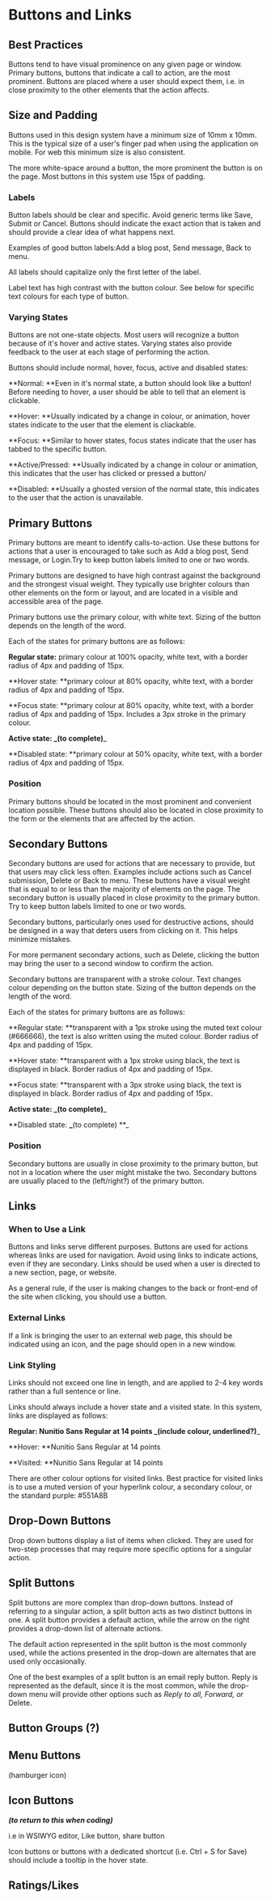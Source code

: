 # Buttons and Links

## Best Practices

Buttons tend to have visual prominence on any given page or window. Primary buttons, buttons that indicate a call to action, are the most prominent. Buttons are placed where a user should expect them, i.e. in close proximity to the other elements that the action affects.

## Size and Padding

Buttons used in this design system have a minimum size of 10mm x 10mm. This is the typical size of a user's finger pad when using the application on mobile. For web this minimum size is also consistent.

The more white-space around a button, the more prominent the button is on the page. Most buttons in this system use 15px of padding.

### Labels

Button labels should be clear and specific. Avoid generic terms like Save, Submit or Cancel. Buttons should indicate the exact action that is taken and should provide a clear idea of what happens next.

Examples of good button labels:Add a blog post, Send message, Back to menu.

All labels should capitalize only the first letter of the label.

Label text has high contrast with the button colour. See below for specific text colours for each type of button.

### Varying States

Buttons are not one-state objects. Most users will recognize a button because of it's hover and active states. Varying states also provide feedback to the user at each stage of performing the action. 

Buttons should include normal, hover, focus, active and disabled states: 

**Normal: **Even in it's normal state, a button should look like a button! Before needing to hover, a user should be able to tell that an element is clickable.

**Hover: **Usually indicated by a change in colour, or animation, hover states indicate to the user that the element is cliackable. 

**Focus: **Similar to hover states, focus states indicate that the user has tabbed to the specific button. 

**Active/Pressed: **Usually indicated by a change in colour or animation, this indicates that the user has clicked or pressed a button/ 

**Disabled: **Usually a ghosted version of the normal state, this indicates to the user that the action is unavailable. 

## Primary Buttons

Primary buttons are meant to identify calls-to-action. Use these buttons for actions that a user is encouraged to take such as Add a blog post, Send message, or Login.Try to keep button labels limited to one or two words.

Primary buttons are designed to have high contrast against the background and the strongest visual weight. They typically use brighter colours than other elements on the form or layout, and are located in a visible and accessible area of the page.

Primary buttons use the primary colour, with white text. Sizing of the button depends on the length of the word.

Each of the states for primary buttons are as follows:

**Regular state:**  primary colour at 100% opacity, white text, with a border radius of 4px and padding of 15px.

**Hover state: **primary colour at 80% opacity, white text, with a border radius of 4px and padding of 15px.

**Focus state: **primary colour at 80% opacity, white text, with a border radius of 4px and padding of 15px. Includes a 3px stroke in the primary colour.

**Active state: **_**\(to complete\)**_

**Disabled state: **primary colour at 50% opacity, white text, with a border radius of 4px and padding of 15px.

### Position

Primary buttons should be located in the most prominent and convenient location possible. These buttons should also be located in close proximity to the form or the elements that are affected by the action.

## Secondary Buttons

Secondary buttons are used for actions that are necessary to provide, but that users may click less often. Examples include actions such as Cancel submission, Delete or Back to menu. These buttons have a visual weight that is equal to or less than the majority of elements on the page. The secondary button is usually placed in close proximity to the primary button. Try to keep button labels limited to one or two words.

Secondary buttons, particularly ones used for destructive actions, should be designed in a way that deters users from clicking on it. This helps minimize mistakes.

For more permanent secondary actions, such as Delete, clicking the button may bring the user to a second window to confirm the action.

Secondary buttons are transparent with a stroke colour. Text changes colour depending on the button state. Sizing of the button depends on the length of the word.

Each of the states for primary buttons are as follows:

**Regular state: **transparent with a 1px stroke using the muted text colour \(\#666666\), the text is also written using the muted colour. Border radius of 4px and padding of 15px.

**Hover state: **transparent with a 1px stroke using black, the text is displayed in black. Border radius of 4px and padding of 15px.

**Focus state: **transparent with a 3px stroke using black, the text is displayed in black. Border radius of 4px and padding of 15px.

**Active state: **_**\(to complete\)**_

**Disabled state: **_**\(to complete\) **_

### Position

Secondary buttons are usually in close proximity to the primary button, but not in a location where the user might mistake the two. Secondary buttons are usually placed to the \(left/right?\) of the primary button.

## Links

### When to Use a Link

Buttons and links serve different purposes. Buttons are used for actions whereas links are  used for navigation. Avoid using links to indicate actions, even if they are secondary. Links should be used when a user is directed to a new section,  page, or website.

As a general rule, if the user is making changes to the back or front-end of the site when clicking, you should use a button.

### External Links

If a link is bringing the user to an external web page, this should be indicated using an icon, and the page should open in a new window.

### Link Styling

Links should not exceed one line in length, and are applied to 2-4 key words rather than a full sentence or line.

Links should always include a hover state and a visited state. In this system, links are displayed as follows:

**Regular: **Nunitio Sans Regular at 14 points  _**\(include colour, underlined?\)**_

**Hover: **Nunitio Sans Regular at 14 points

**Visited: **Nunitio Sans Regular at 14 points

There are other colour options for visited links. Best practice for visited links is to use a muted version of your hyperlink colour, a secondary colour, or the standard purple: \#551A8B

## Drop-Down Buttons

Drop down buttons display a list of items when clicked. They are used for two-step processes that may require more specific options for a singular action.

## Split Buttons

Split buttons are more complex than drop-down buttons. Instead of referring to a singular action, a split button acts as two distinct buttons in one. A split button provides a default action, while the arrow on the right provides a drop-down list of alternate actions.

The default action represented in the split button is the most commonly used, while the actions presented in the drop-down are alternates that are used only occasionally.

One of the best examples of a split button is an email reply button. Reply is represented as the default, since it is the most common, while the drop-down menu will provide other options such as _Reply to all, Forward, or_ Delete.

## Button Groups \(?\)

## Menu Buttons

\(hamburger icon\)

## Icon Buttons

_**\(to return to this when coding\)**_

i.e in WSIWYG editor, Like button, share button

Icon buttons or buttons with a dedicated shortcut \(i.e. Ctrl + S for Save\) should include a tooltip in the hover state.

## Ratings/Likes



